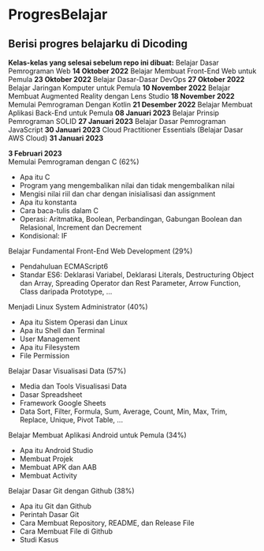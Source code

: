 # ProgresBelajar
Berisi progres belajarku di Dicoding
--

**Kelas-kelas yang selesai sebelum repo ini dibuat:**
Belajar Dasar Pemrograman Web **14 Oktober 2022**
Belajar Membuat Front-End Web untuk Pemula **23 Oktober 2022**
Belajar Dasar-Dasar DevOps **27 Oktober 2022**
Belajar Jaringan Komputer untuk Pemula **10 November 2022**
Belajar Membuat Augmented Reality dengan Lens Studio **18 November 2022**
Memulai Pemrograman Dengan Kotlin **21 Desember 2022**
Belajar Membuat Aplikasi Back-End untuk Pemula **08 Januari 2023**
Belajar Prinsip Pemrograman SOLID **27 Januari 2023**
Belajar Dasar Pemrograman JavaScript **30 Januari 2023**
Cloud Practitioner Essentials (Belajar Dasar AWS Cloud) **31 Januari 2023**

**3 Februari 2023**  
Memulai Pemrograman dengan C (62%)
* Apa itu C
* Program yang mengembalikan nilai dan tidak mengembalikan nilai
* Mengisi nilai riil dan char dengan inisialisasi dan assignment
* Apa itu konstanta
* Cara baca-tulis dalam C
* Operasi: Aritmatika, Boolean, Perbandingan, Gabungan Boolean dan Relasional, Increment dan Decrement
* Kondisional: IF

Belajar Fundamental Front-End Web Development (29%)
* Pendahuluan ECMAScript6
* Standar ES6: Deklarasi Variabel, Deklarasi Literals, Destructuring Object dan Array, Spreading Operator dan Rest Parameter, Arrow Function, Class daripada Prototype, ...

Menjadi Linux System Administrator (40%)
* Apa itu Sistem Operasi dan Linux
* Apa itu Shell dan Terminal
* User Management
* Apa itu Filesystem
* File Permission

Belajar Dasar Visualisasi Data (57%)
* Media dan Tools Visualisasi Data
* Dasar Spreadsheet
* Framework Google Sheets
* Data Sort, Filter, Formula, Sum, Average, Count, Min, Max, Trim, Replace, Unique, Pivot Table, ...

Belajar Membuat Aplikasi Android untuk Pemula (34%)
* Apa itu Android Studio
* Membuat Projek
* Membuat APK dan AAB
* Membuat Activity

Belajar Dasar Git dengan Github (38%)
* Apa itu Git dan Github
* Perintah Dasar Git
* Cara Membuat Repository, README, dan Release File
* Cara Membuat File di Github
* Studi Kasus

